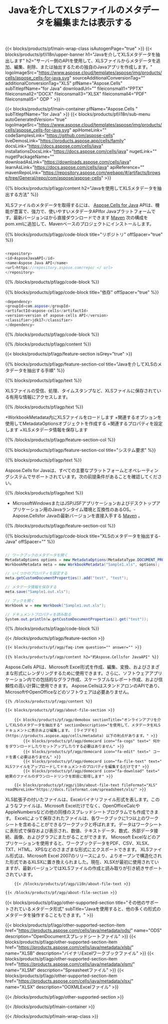 ﻿---
title: Javaを介してXLSファイルのメタデータを編集または表示する 
weight: 730
url: /ja/java/metadata/xls/ 
description: JSP/JSFアプリケーションおよびデスクトップアプリケーションのJavaランタイム環境でXLS形式のメタデータを編集または表示するためのJavaサンプルコード。
---
{{< blocks/products/pf/main-wrap-class isAutogenPage="true" >}}
{{< blocks/products/pf/i18n/upper-banner h1="Javaを介してXLSメタデータを抽出します" h2="サーバー側のAPIを使用して、XLSファイルからメタデータを追加、編集、削除、または抽出するための独自のJavaアプリを作成します。" logoImageSrc="https://www.aspose.cloud/templates/aspose/img/products/cells/aspose_cells-for-java.svg" sourceAdditionalConversionTag="" additionalConversionTag="XLS" pfName="Aspose.Cells" subTitlepfName="for Java" downloadUrl="" fileiconsmall1="PPTX" fileiconsmall2="DOCX" fileiconsmall3="XLSX" fileiconsmall4="PDF" fileiconsmall5=" ODP " >}}

{{< blocks/products/pf/main-container pfName="Aspose.Cells " subTitlepfName="for Java" >}}
{{< blocks/products/pf/i18n/sub-menu autoGeneratedVersion="true" logoImageSrc="https://www.aspose.cloud/templates/aspose/img/products/cells/aspose_cells-for-java.svg" apiHomeLink="" codeSamplesLink="https://github.com/aspose-cells" liveDemosLink="https://products.aspose.app/cells/family" docsLink="https://docs.aspose.com/cells/java" installationsDocsLink="https://docs.aspose.com/cells/java" nugetLink="" nugetPackageName="" downloadAsLink="https://downloads.aspose.com/cells/java" learnAsLink="https://docs.aspose.com/cells/java" apiReference="" mavenRepoLink="https://repository.aspose.com/webapp/#/artifacts/browse/tree/General/repo/com/aspose/aspose-cells" >}}

{{% blocks/products/pf/agp/content h2="Javaを使用してXLSメタデータを抽出する方法" %}}

 XLSファイルのメタデータを取得するには、
 [Aspose.Cells for Java](https://products.aspose.com/cells/java) 
 APIは、機能が豊富で、強力で、使いやすいメタデータAPIfor Javaプラットフォームです。最新バージョンはから直接ダウンロードできます
 [Maven](https://repository.aspose.com/webapp/#/artifacts/browse/tree/General/repo/com/aspose/aspose-cells) 
 次の構成をpom.xmlに追加して、Mavenベースのプロジェクトにインストールします。

{{% blocks/products/pf/agp/code-block title="リポジトリ" offSpacer="true" %}}

```cs

<repository>
<id>AsposeJavaAPI</id>
<name>Aspose Java API</name>
<url>https://repository.aspose.com/repo/ </ url>
</repository>


```

{{% /blocks/products/pf/agp/code-block %}}

{{% blocks/products/pf/agp/code-block title="依存" offSpacer="true" %}}

```cs
<dependency>
<groupId>com.aspose</groupId>
<artifactId>aspose-cells</artifactId>
<version>version of aspose-cells API</version>
<classifier>jdk17</classifier>
</dependency>


```

{{% /blocks/products/pf/agp/code-block %}}

{{% /blocks/products/pf/agp/content %}}

{{< blocks/products/pf/agp/feature-section isGrey="true" >}}

{{% blocks/products/pf/agp/feature-section-col title="Javaを介してXLSのメタデータを抽出する手順" %}}

{{% blocks/products/pf/agp/text %}}

 XLSファイルの受信、処理、タイムスタンプなど、XLSファイルに保存されている有用な情報にアクセスします。

{{% /blocks/products/pf/agp/text %}}

+WorkbookMetadata内にXLSファイルをロードします
+関連するオプションを使用してMetadataOptionsオブジェクトを作成する
+関連するプロパティを設定します
+XLSメタデータ情報を保存します

{{% /blocks/products/pf/agp/feature-section-col %}}

{{% blocks/products/pf/agp/feature-section-col title="システム要求" %}}

{{% blocks/products/pf/agp/text %}}

 Aspose.Cells for Javaは、すべての主要なプラットフォームとオペレーティングシステムでサポートされています。次の前提条件があることを確認してください。

{{% /blocks/products/pf/agp/text %}}

- MicrosoftWindowsまたはJSP/JSFアプリケーションおよびデスクトップアプリケーション用のJavaランタイム環境と互換性のあるOS。- Aspose.Cellsfor Javaの最新バージョンを直接入手する [Maven](https://repository.aspose.com/webapp/#/artifacts/browse/tree/General/repo/com/aspose/aspose-cells)  。

{{% /blocks/products/pf/agp/feature-section-col %}}

{{% blocks/products/pf/agp/code-block title="XLSのメタデータを抽出する-Java" offSpacer="" %}}

```cs

// ワークブックのメタデータを開く
MetadataOptions options = new MetadataOptions(MetadataType.DOCUMENT_PROPERTIES);
WorkbookMetadata meta = new WorkbookMetadata("Sample1.xls", options);

// いくつかのプロパティを設定する
meta.getCustomDocumentProperties().add("test", "test");

// メタデータ情報を保存する
meta.save("Sample1.out.xls");

// ブックを開く
Workbook w = new Workbook("Sample1.out.xls");

// ドキュメントプロパティを読み取る
System.out.println(w.getCustomDocumentProperties().get("test"));  


```

{{% /blocks/products/pf/agp/code-block %}}

{{< /blocks/products/pf/agp/feature-section >}}

    {{< blocks/products/pf/agp/faq-item question="" answer="" >}}
 

<!-- aboutfile Starts -->

    {{% blocks/products/pf/agp/content h2="約Aspose.Cellsfor JavaAPI" %}}

 Aspose.Cells APIは、Microsoft Excel形式を作成、編集、変換、およびさまざまな形式にレンダリングするために使用できます。さらに、ソフトウェアアプリケーション内での包括的なグラフ作成、スケーラブルなレポート作成、および信頼性の高い計算に使用できます。 Aspose.CellsはスタンドアロンのAPIであり、MicrosoftやOpenOfficeなどのソフトウェアは必要ありません。  



    {{% /blocks/products/pf/agp/content %}}

    {{< blocks/products/pf/agp/about-file-section >}}

        {{< blocks/products/pf/agp/demobox sectionTitle="オンラインアプリを介してXLSのメタデータを抽出する" sectionDescription="を使用して、メタデータをXLSドキュメントに表示および編集します。 [ライブデモ](https://products.aspose.app/cells/metadata) 以下の利点があります。" >}}
            {{< blocks/products/pf/agp/democard icon="fa-cogs" text=" 何かをダウンロードしたりセットアップしたりする必要はありません" >}}
            {{< blocks/products/pf/agp/democard icon="fa-edit" text=" コードを書く必要はありません" >}}
            {{< blocks/products/pf/agp/democard icon="fa-file-text" text=" XLSファイルをアップロードしてドキュメントのプロパティを編集するだけです" >}}
            {{< blocks/products/pf/agp/democard icon="fa-download" text=" 結果のファイルのダウンロードリンクを即座に取得します" >}}

        {{< blocks/products/pf/agp/i18n/about-file-text fileFormat="XLS" readMoreLink="https://docs.fileformat.com/spreadsheet/xls/" >}}
XLS拡張子の付いたファイルは、Excelバイナリファイル形式を表します。このようなファイルは、Microsoft Excelだけでなく、OpenOfficeCalcやAppleNumbersなどの他の同様のスプレッドシートプログラムでも作成できます。 Excelによって保存されたファイルは、各ワークブックに1つ以上のワークシートを含めることができるワークブックと呼ばれます。データはワークシートに表形式で保存および表示され、数値、テキストデータ、数式、外部データ接続、画像、およびグラフにまたがることができます。 Microsoft Excelなどのアプリケーションを使用すると、ワークブックデータをPDF、CSV、XLSX、TXT、HTML、XPSなどのさまざまな形式にエクスポートできます。 XLSファイル形式は、Microsoft Excel 2007のリリースにより、よりオープンで構造化された形式であるXLSXに置き換えられました。現在、XLSXが最初に使用されていますが、最新バージョンではXLSファイルの作成と読み取りが引き続きサポートされています。

        {{< /blocks/products/pf/agp/i18n/about-file-text >}}

    {{< /blocks/products/pf/agp/about-file-section >}}

<!-- aboutfile Ends -->

{{< blocks/products/pf/agp/other-supported-section title="その他のサポートされているメタデータ形式" subTitle="Javaを使用すると、他の多くの形式のメタデータを操作することもできます。" >}}

{{< blocks/products/pf/agp/other-supported-section-item href="https://products.aspose.com/cells/java/metadata/ods/" name="ODS" description="OpenDocumentスプレッドシートファイル" >}}
{{< blocks/products/pf/agp/other-supported-section-item href="https://products.aspose.com/cells/java/metadata/xlsb/" name="XLSB" description="バイナリExcelワークブックファイル" >}}
{{< blocks/products/pf/agp/other-supported-section-item href="https://products.aspose.com/cells/java/metadata/xlsm/" name="XLSM" description="Spreasheetファイル" >}}
{{< blocks/products/pf/agp/other-supported-section-item href="https://products.aspose.com/cells/java/metadata/xlsx/" name="XLSX" description="OOXMLExcelファイル" >}}

{{< /blocks/products/pf/agp/other-supported-section >}}

{{< /blocks/products/pf/main-container >}}
    
{{< /blocks/products/pf/main-wrap-class >}}